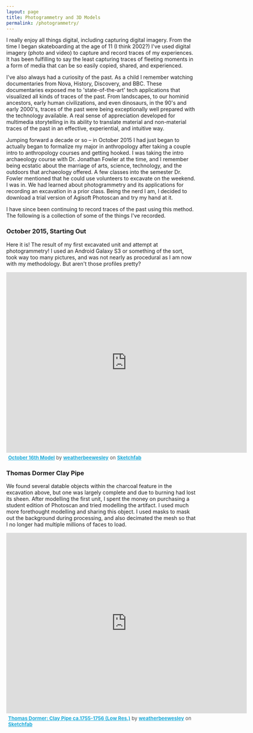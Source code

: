 ```yaml
---
layout: page
title: Photogrammetry and 3D Models
permalink: /photogrammetry/
---
```


I really enjoy all things digital, including capturing digital imagery. From the time I began skateboarding at the age of 11 
(I think 2002?) I've used digital imagery (photo and video) to capture and record traces of my experiences. It has been fulfilling 
to say the least capturing traces of fleeting moments in a form of media that can be so easily copied, shared, and experienced. 

I've also always had a curiosity of the past. As a child I remember watching documentaries from Nova, History, Discovery, and BBC. 
These documentaries exposed me to 'state-of-the-art' tech applications that visualized all kinds of traces of the past. From landscapes, 
to our hominid ancestors, early human civilizations, and even dinosaurs, in the 90's and early 2000's, traces of the past were being 
exceptionally well prepared with the technology available. A real sense of appreciation developed for multimedia storytelling in its 
ability to translate material and non-material traces of the past in an effective, experiential, and intuitive way.

Jumping forward a decade or so – in October 2015 I had just began to actually began to formalize my major in anthropology after taking 
a couple intro to anthropology courses and getting hooked. I was taking the intro archaeology course with Dr. Jonathan Fowler at the time, 
and I remember being ecstatic about the marriage of arts, science, technology, and the outdoors that archaeology offered. A few 
classes into the semester Dr. Fowler mentioned that he could use volunteers to excavate on the weekend. I was in. We had learned about 
photogrammetry and its applications for recording an excavation in a prior class. Being the nerd I am, I decided to download a trial version 
of Agisoft Photoscan and try my hand at it.

I have since been continuing to record traces of the past using this method. The following is a collection of some of the things I've recorded.

### October 2015, Starting Out

Here it is! The result of my first excavated unit and attempt at photogrammetry! I used an Android Galaxy S3 or something of the sort, 
took way too many pictures, and was not nearly as procedural as I am now with my methodology. But aren't those profiles pretty?

<html>
<div class="sketchfab-embed-wrapper">
    <iframe title="A 3D model" width="640" height="480" src="https://sketchfab.com/models/0933e8de03784004a6164cd80db98d98/embed?transparent=1" frameborder="0" allow="autoplay; fullscreen; vr" mozallowfullscreen="true" webkitallowfullscreen="true"></iframe>

<p style="font-size: 13px; font-weight: normal; margin: 5px; color: #4A4A4A;">
    <a href="https://sketchfab.com/3d-models/october-16th-model-0933e8de03784004a6164cd80db98d98?utm_medium=embed&utm_source=website&utm_campaign=share-popup" target="_blank" style="font-weight: bold; color: #1CAAD9;">October 16th Model</a>
    by <a href="https://sketchfab.com/weatherbeewesley?utm_medium=embed&utm_source=website&utm_campaign=share-popup" target="_blank" style="font-weight: bold; color: #1CAAD9;">weatherbeewesley</a>
    on <a href="https://sketchfab.com?utm_medium=embed&utm_source=website&utm_campaign=share-popup" target="_blank" style="font-weight: bold; color: #1CAAD9;">Sketchfab</a>
</p>
</div>
</html>

### Thomas Dormer Clay Pipe

We found several datable objects within the charcoal feature in the excavation above, but one was largely complete and due to burning 
had lost its sheen. After modelling the first unit, I spent the money on purchasing a student edition of Photoscan and tried modelling 
the artifact. I used much more forethought modelling and sharing this object. I used masks to mask out the background during processing, 
and also decimated the mesh so that I no longer had multiple millions of faces to load. 

<html>
<div class="sketchfab-embed-wrapper">
    <iframe title="A 3D model" width="640" height="480" src="https://sketchfab.com/models/d7c2cdc3608d4e68a7c5840665c41ba8/embed?transparent=1" frameborder="0" allow="autoplay; fullscreen; vr" mozallowfullscreen="true" webkitallowfullscreen="true"></iframe>

<p style="font-size: 13px; font-weight: normal; margin: 5px; color: #4A4A4A;">
    <a href="https://sketchfab.com/3d-models/thomas-dormer-clay-pipe-ca1755-1756-low-res-d7c2cdc3608d4e68a7c5840665c41ba8?utm_medium=embed&utm_source=website&utm_campaign=share-popup" target="_blank" style="font-weight: bold; color: #1CAAD9;">Thomas Dormer: Clay Pipe ca.1755-1756 (Low Res.)</a>
    by <a href="https://sketchfab.com/weatherbeewesley?utm_medium=embed&utm_source=website&utm_campaign=share-popup" target="_blank" style="font-weight: bold; color: #1CAAD9;">weatherbeewesley</a>
    on <a href="https://sketchfab.com?utm_medium=embed&utm_source=website&utm_campaign=share-popup" target="_blank" style="font-weight: bold; color: #1CAAD9;">Sketchfab</a>
</p>
</div>
</html>
